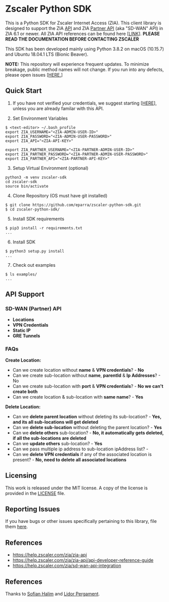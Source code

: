 # Zscaler Python SDK 

This is a Python SDK for Zscaler Internet Access (ZIA).  This client library is designed to support the ZIA [API](https://help.zscaler.com/zia/zia-api) and ZIA [Partner API](https://help.zscaler.com/zia/sd-wan-api-integration) (aka "SD-WAN" API) in ZIA 6.1 or newer.  All ZIA API references can be found here [[LINK](https://help.zscaler.com/zia/zia-api)].  **PLEASE READ THE DOCUMENTATION BEFORE CONTACTING ZSCALER**

This SDK has been developed mainly using Python 3.8.2 on macOS (10.15.7) and Ubuntu 18.04.1 LTS (Bionic Beaver).  

**NOTE:** This repository will experience frequent updates.  To minimize breakage, public method names will not change.  If you run into any defects, please open issues [[HERE.](https://github.com/eparra/zscaler-python-sdk/issues)]   

## Quick Start 

1) If you have not verified your credentials, we suggest starting [[HERE](https://help.zscaler.com/zia/configuring-postman-rest-api-client)], unless you are already familar with this API.

2) Set Environment Variables   
 
```
$ <text-editor> ~/.bash_profile 
export ZIA_USERNAME="<ZIA-ADMIN-USER-ID>"
export ZIA_PASSWORD="<ZIA-ADMIN-USER-PASSWORD>"
export ZIA_API="<ZIA-API-KEY>" 

export ZIA_PARTNER_USERNAME="<ZIA-PARTNER-ADMIN-USER-ID>"
export ZIA_PARTNER_PASSWORD="<ZIA-PARTNER-ADMIN-USER-PASSWORD>"
export ZIA_PARTNER_API="<ZIA-PARTNER-API-KEY>"
```

3) Setup Virtual Environment (optional)

```
python3 -m venv zscaler-sdk
cd zscaler-sdk 
source bin/activate
```
        
4) Clone Repository (OS must have git installed)

```
$ git clone https://github.com/eparra/zscaler-python-sdk.git
$ cd zscaler-python-sdk/
```

5) Install SDK requirements

```
$ pip3 install -r requirements.txt
...
```

6) Install SDK

```
$ python3 setup.py install
...
```

7) Check out examples

```
$ ls examples/
...
```

## API Support

### SD-WAN (Partner) API

* **Locations**
* **VPN Credentials**
* **Static IP**
* **GRE Tunnels**

### FAQs

**Create Location:**

* Can we create location without **name** & **VPN credentials**? - **No**
* Can we create sub-location without **name**, **parentId** & **Ip Addresses**? - No
* Can we create sub-location with **port** & **VPN credentials**? - **No we can't create both**
* Can we create location & sub-location with **same name**? - **Yes**

**Delete Location:**

* Can we **delete parent location** without deleting its sub-location? - **Yes, and its all sub-locations will get deleted**
* Can we **delete sub-location** without deleting the parent location? - **Yes**
* Can we **delete others** sub-location? - **No, it automatically gets deleted, if all the sub-locations are deleted**
* Can we **update others** sub-location? - **Yes**
* Can we pass multiple ip address to sub-location ipAddress list? -
* Can we **delete VPN credentials** if any of the associated location is present? - **No, need to delete all associated locations**



## Licensing

This work is released under the MIT license. A copy of the license is provided in the [LICENSE](https://github.com/eparra/zscaler-python-sdk/blob/master/LICENSE) file.

## Reporting Issues

If you have bugs or other issues specifically pertaining to this library, file them [here](https://github.com/eparra/zscaler-python-sdk/issues).

## References

* https://help.zscaler.com/zia/zia-api
* https://help.zscaler.com/zia/zia-api/api-developer-reference-guide
* https://help.zscaler.com/zia/sd-wan-api-integration

## References

Thanks to [Sofian Halim](https://www.linkedin.com/in/sofian-halim-9237b25/) and [Lidor Pergament](https://www.linkedin.com/in/lidorp/).
